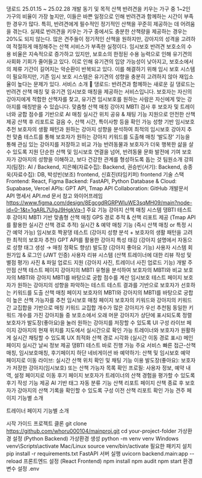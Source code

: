 댕로드
25.01.15 ~ 25.02.28
개발 동기 및 목적
산책 반려견을 키우는 가구 중 1~2인 가구의 비율이 가장 높지만, 이들은 바쁜 일정으로 인해 반려견과 함께하는 시간이 부족한 경우가 많다. 특히, 반려견에게 필수적인 정기적인 산책을 꾸준히 제공하는 데 어려움을 겪는다. 실제로 반려견을 키우는 가구 중에서도 충분한 산책량을 제공하는 경우는 20%도 되지 않는다. 많은 견주들이 정기적인 산책을 원하지만, 강아지의 성격을 고려하여 적절하게 매칭해주는 산책 서비스가 부족한 실정이다.
임시보호 반려견 보호소의 수용 비율은 지속적으로 증가하고 있지만, 보호소의 한정된 수용 능력으로 인해 유기견의 사회화 기회가 줄어들고 있다. 이로 인해 유기견의 입양 가능성이 낮아지고, 보호소에서의 체류 기간이 길어지는 악순환이 반복되고 있다. 이를 해결하기 위해 임시 보호 시스템이 필요하지만, 기존 임시 보호 시스템은 유기견의 성향을 충분히 고려하지 않아 재입소율이 높다는 문제가 있다.
서비스 소개
🐾 댕로드: 반려견과 함께하는 새로운 길 댕로드는 반려견 산책 매칭 및 유기견 임시보호 매칭을 제공하는 서비스입니다. 보호자는 자신의 강아지에게 적합한 산책자를 찾고, 유기견 임시보호를 원하는 사람은 자신에게 맞는 강아지를 매칭받을 수 있습니다.
맞춤형 산책 매칭
강아지 MBTI 검사 후 보호자 및 트레이너와 궁합 점수를 기반으로 AI 매칭
실시간 위치 공유 & 채팅 기능 지원으로 안전한 산책 제공
산책 후 리포트로 걸음 수, 산책 시간, 특이사항 등을 확인 가능
성향 기반 임시보호 추천
보호자의 생활 패턴과 원하는 강아지 성향을 분석하여 최적의 임시보호 강아지 추천
맞춤 테스트를 통해 보호자가 원하는 강아지 키워드를 도출해 매칭
‘발도장’ 기능을 통해 관심 있는 강아지를 저장하고 비교 가능
반려동물과 보호자가 더욱 행복한 삶을 살 수 있도록 지원
단순한 산책 및 임시보호 연결을 넘어, 반려동물 문화 발전에 기여
보호자가 강아지의 성향을 이해하고, 보다 건강한 관계를 형성하도록 돕는 것
팀원소개
강희지(팀장): AI / Backend, 지은혜(자료수집): Backend, 권승빈(서기): Backend,
송종욱(자료수집): DB,  박성빈(보조) frontend, 신효진(타임키퍼) frontend
기술 스택
Frontend: React, Figma
Backend: FastAPI, Python
Database & Cloud: Supabase, Vercel
APIs: GPT API, Tmap API
Collaboration: GitHub
개발문서
API 명세서
API.md 문서 참고
와이어프레임
https://www.figma.com/design/8EgcgdRGRPWIuWE3sqMH09/main?node-id=0-1&t=1gARL7UlgJ9HgkVq-1
주요 기능
강아지 산책 매칭 시스템
댕BTI 테스트 후 강아지 MBTI 기반 맞춤형 산책 매칭
GPS 경로 추적 & 산책 리포트 제공 (Tmap API를 활용한 실시간 산책 경로 추적)
실시간 & 예약 매칭 기능 (즉시 산책 매칭 or 특정 시간 예약 가능)
임시보호
짝꿍댕 테스트 (강아지 성향 분석 + 보호자의 생활 패턴을 고려한 최적의 보호자 추천)
GPT API를 활용한 강아지 특성 태깅 (강아지 설명에서 자동으로 성향 태그 생성 → 매칭 정확도 향상)
발도장 (강아지 좋아요 기능)
사용자 시스템
회원가입 & 로그인 (JWT 인증)
사용자 리뷰 시스템 (산책 트레이너에 대한 리뷰 작성 및 별점 평가)
사진 & 파일 업로드 지원 (강아지 사진, 트레이너 사진 업로드 기능)
개발 주안점
산책 테스트 페이지
강아지의 MBTI 유형을 분석하여 보호자의 MBTI와 비교
보호자의 MBTI와 강아지 MBTI를 바탕으로 궁합 점수를 계산
임시보호 테스트 페이지
보호자가 원하는 강아지의 성향을 파악하는 테스트
테스트 결과를 기반으로 보호자가 선호하는 키워드를 도출
산책 매칭 페이지
보호자의 MBTI와 강아지의 MBTI를 바탕으로 궁합이 높은 산책 가능자를 추천
임시보호 매칭 페이지
보호자의 키워드와 강아지의 키워드 간 교집합을 기반으로 매칭 
키워드 교집합 개수가 많은 강아지가 우선 추천됨 
동일한 키워드 개수를 가진 강아지들 중 보호소에서 오래 머문 강아지가 상단에 표시되도록 정렬 
보호자가 발도장(좋아요)을 눌러 원하는 강아지를 저장할 수 있도록 UI 구성
라이브 페이지
강아지의 현재 위치를 지도에서 실시간으로 확인 가능
트레이너와 보호자가 원활하게 실시간 채팅할 수 있도록 UX 최적화
산책 경로 시각화 (실시간 이동 경로 표시)
메인 페이지
실시간 날씨 정보 제공
댕BTI 테스트 바로 진행 가능
주요 서비스 빠른 접근-산책매칭, 임시보호매칭, 후기페이지
하단 네비게이션 바
예약하기: 산책 및 임시보호 예약 페이지로 이동
라이브: 실시간 산책 위치 확인 및 채팅 기능 이용
발도장(좋아요): 보호자가 저장한 강아지(임시보호) 또는 산책 가능자 목록 확인
프로필: 사용자 정보, 예약 내역, 설정 페이지로 이동
후기 페이지
보호자가 트레이너의 산책 경험을 평가할 수 있도록 후기 작성 기능 제공
AI 기반 태그 자동 분류 기능
산책 리포트 페이지
산책 종료 후 보호자가 강아지의 산책 기록을 확인할 수 있도록 구성
이전 산책 리포트 확인 가능
견주 페이지 기능별 소개


트레이너 페이지 기능별 소개

시작 가이드
프로젝트 클론 git clone https://github.com/whoru000104/mainproj.git cd your-project-folder
가상환경 설정 (Python Backend)
가상환경 생성
python -m venv venv
Windows
venv\Scripts\activate
Mac/Linux
source venv/bin/activate
필요한 패키지 설치 pip install -r requirements.txt 
FastAPI 서버 실행 uvicorn backend.main:app --reload
프론트엔드 설정 (React Frontend) npm install npm audit npm start
환경 변수 설정 .env
